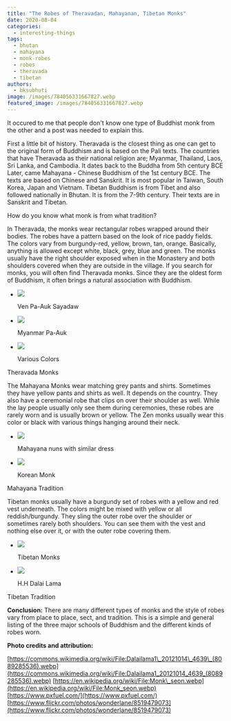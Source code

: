 ```yaml
---
title: "The Robes of Theravadan, Mahayanan, Tibetan Monks"
date: 2020-08-04
categories: 
  - interesting-things
tags: 
  - bhutan
  - mahayana
  - monk-robes
  - robes
  - theravada
  - tibetan
authors: 
  - bksubhuti
image: /images/784056331667827.webp
featured_image: /images/784056331667827.webp
---
```


It occured to me that people don't know one type of Buddhist monk from the other and a post was needed to explain this.

First a little bit of history. Theravada is the closest thing as one can get to the original form of Buddhism and is based on the Pali texts. The countries that have Theravada as their national religion are; Myanmar, Thailand, Laos, Sri Lanka, and Cambodia. It dates back to the Buddha from 5th century BCE Later, came Mahayana - Chinese Buddhism of the 1st century BCE. The texts are based on Chinese and Sanskrit. It is most popular in Taiwan, South Korea, Japan and Vietnam. Tibetan Buddhism is from Tibet and also followed nationally in Bhutan. It is from the 7-9th century. Their texts are in Sanskrit and Tibetan.

How do you know what monk is from what tradition?

In Theravada, the monks wear rectangular robes wrapped around their bodies. The robes have a pattern based on the look of rice paddy fields. The colors vary from burgundy-red, yellow, brown, tan, orange. Basically, anything is allowed except white, black, grey, blue and green. The monks usually have the right shoulder exposed when in the Monastery and both shoulders covered when they are outside in the village. If you search for monks, you will often find Theravada monks. Since they are the oldest form of Buddhism, it often brings a natural association with Buddhism.

- ![](/images/paauk.webp)
    
    Ven Pa-Auk Sayadaw
    
- ![](/images/pa-auk-patimokkha.webp)
    
    Myanmar Pa-Auk
    
- ![](/images/robes-full.webp)
    
    Various Colors
    

Theravada Monks

The Mahayana Monks wear matching grey pants and shirts. Sometimes they have yellow pants and shirts as well. It depends on the country. They also have a ceremonial robe that clips on over their shoulder as well. While the lay people usually only see them during ceremonies, these robes are rarely worn and is usually brown or yellow. The Zen monks usually wear this color or black with various things hanging around their neck.

- ![](/images/buddhism-buddha-temple-wallpaper-preview.webp)
    
    Mahayana nuns with similar dress  
    
- ![](/images/Monk_korea.webp)
    
    Korean Monk  
    

Mahayana Tradition

Tibetan monks usually have a burgundy set of robes with a yellow and red vest underneath. The colors might be mixed with yellow or all reddish/burgundy. They sling the outer robe over the shoulder or sometimes rarely both shoulders. You can see them with the vest and nothing else over it, or with the outer robe covering them.

- ![](/images/tibetan-monks.webp)
    
    Tibetan Monks
    
- ![](/images/Dalailama1_20121014_4639_8089285536-wikipedia-867x1024.webp)
    
    H.H Dalai Lama
    

Tibetan Tradition

**Conclusion:** There are many different types of monks and the style of robes vary from place to place, sect, and tradition. This is a simple and general listing of the three major schools of Buddhism and the different kinds of robes worn.

**Photo credits and attribution:**

[https://commons.wikimedia.org/wiki/File:Dalailama1\_20121014\_4639\_(8089285536).webp](https://commons.wikimedia.org/wiki/File:Dalailama1_20121014_4639_(8089285536).webp) [https://en.wikipedia.org/wiki/File:Monk\_seon.webp](https://en.wikipedia.org/wiki/File:Monk_seon.webp) [https://www.pxfuel.com/](https://www.pxfuel.com/) [https://www.flickr.com/photos/wonderlane/8519479073](https://www.flickr.com/photos/wonderlane/8519479073)